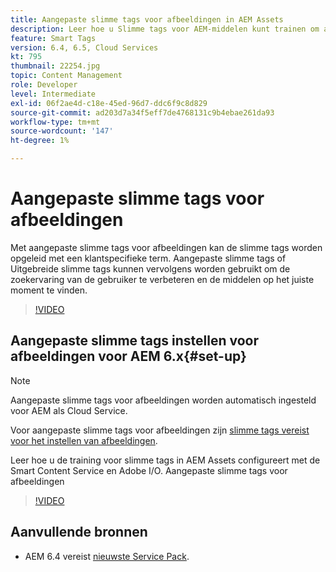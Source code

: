 ```yaml
---
title: Aangepaste slimme tags voor afbeeldingen in AEM Assets
description: Leer hoe u Slimme tags voor AEM-middelen kunt trainen om aangepaste termen toe te passen op elementen.
feature: Smart Tags
version: 6.4, 6.5, Cloud Services
kt: 795
thumbnail: 22254.jpg
topic: Content Management
role: Developer
level: Intermediate
exl-id: 06f2ae4d-c18e-45ed-96d7-ddc6f9c8d829
source-git-commit: ad203d7a34f5eff7de4768131c9b4ebae261da93
workflow-type: tm+mt
source-wordcount: '147'
ht-degree: 1%

---
```


# Aangepaste slimme tags voor afbeeldingen

Met aangepaste slimme tags voor afbeeldingen kan de slimme tags worden opgeleid met een klantspecifieke term.
Aangepaste slimme tags of Uitgebreide slimme tags kunnen vervolgens worden gebruikt om de zoekervaring van de gebruiker te verbeteren en de middelen op het juiste moment te vinden.

>[!VIDEO](https://video.tv.adobe.com/v/22254/?quality=12&learn=on)

## Aangepaste slimme tags instellen voor afbeeldingen voor AEM 6.x{#set-up}

>[!NOTE]
> Aangepaste slimme tags voor afbeeldingen worden automatisch ingesteld voor AEM als Cloud Service.

Voor aangepaste slimme tags voor afbeeldingen zijn [slimme tags vereist voor het instellen van afbeeldingen](./image-smart-tags.md#set-up).

Leer hoe u de training voor slimme tags in AEM Assets configureert met de Smart Content Service en Adobe I/O. Aangepaste slimme tags voor afbeeldingen

>[!VIDEO](https://video.tv.adobe.com/v/23405/?quality=12&learn=on)

## Aanvullende bronnen

* AEM 6.4 vereist [nieuwste Service Pack](https://experienceleague.adobe.com/docs/experience-manager-release-information/aem-release-updates/aem-releases-updates.html#aem-64).
